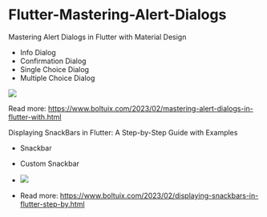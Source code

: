 # Flutter-Mastering-Alert-Dialogs
Mastering Alert Dialogs in Flutter with Material Design

* Info Dialog
* Confirmation Dialog
* Single Choice Dialog
* Multiple Choice Dialog

<img  src="https://blogger.googleusercontent.com/img/b/R29vZ2xl/AVvXsEhXqZcB3d82YM3cFX6ZD9EzmH1rODFJVOx2A9sOoWp1HK0h7fJDaELBD4qB7MClAqZVSNor-7VGMMBJTddDVS44jmX4mYT3jYS5oPvtKTDBbQoNyDiR-QR01CrTuC_Gvd5ImciXUTzEDDami2WYPbJZt-uRYX-u9A4xA0Ur6oOm4NhqSHcuTzMDtZXB/s16000/dialog.jpg">

Read more:
https://www.boltuix.com/2023/02/mastering-alert-dialogs-in-flutter-with.html


Displaying SnackBars in Flutter: A Step-by-Step Guide with Examples
* Snackbar
* Custom Snackbar

* <img  src="https://blogger.googleusercontent.com/img/b/R29vZ2xl/AVvXsEjLlSs5GDocH1a1C35mV4vswic8iWSNLX7dPmRVZTQKtvagBWqrvFBhdimhTx8sYzOEUDgef1KW3dbrGjjlgeAM9g5pr6dy_7hcYAJJHCzNw8jHWt-QAwraD-2lIeTAcL1_MX6A1kjwh6-BmMnDZNv2RLlJNz43mQqszQGHAyWoqz7SU9jcTz0G7GFT/s16000/snackbar.jpg">

* Read more:
https://www.boltuix.com/2023/02/displaying-snackbars-in-flutter-step-by.html